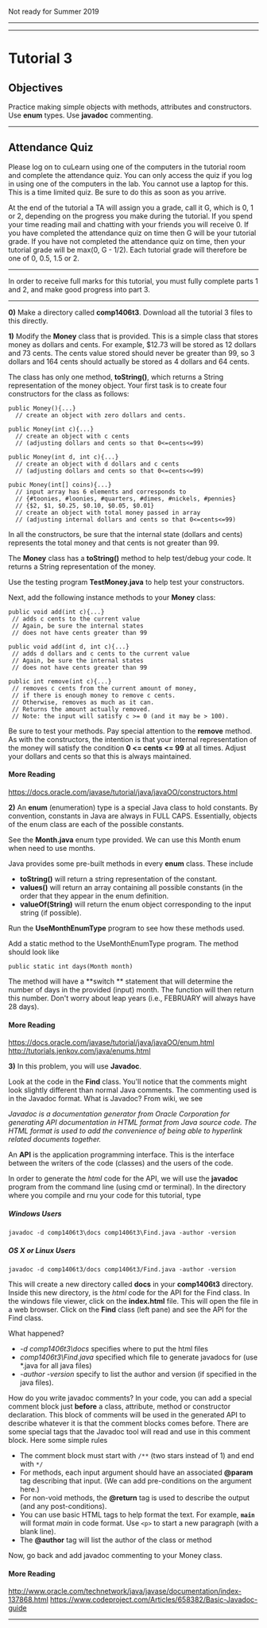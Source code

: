 Not ready for Summer 2019

---

---

# Tutorial 3


## Objectives  
Practice making simple objects with methods, attributes and constructors. Use **enum** types. Use **javadoc** commenting.

---

## Attendance Quiz

Please log on to cuLearn using one of the computers in the tutorial room and complete the attendance quiz. You can only access the quiz if you log in using one of the computers in the lab. You cannot use a laptop for this. This is a time limited quiz. Be sure to do this as soon as you arrive.

At the end of the tutorial a TA will assign you a grade, call it G, which is 0, 1 or 2, depending on the progress you make during the tutorial. If you spend your time reading mail and chatting with your friends you will receive 0. If you have completed the attendance quiz on time then G will be your tutorial grade. If you have not completed the attendance quiz on time, then your tutorial grade will be max(0, G - 1/2). Each tutorial grade will therefore be one of 0, 0.5, 1.5 or 2.

---
In order to receive full marks for this tutorial, you must fully complete parts 1 and 2, and make good progress into part 3.


---

__0)__ Make a directory called **comp1406t3**. Download all the tutorial 3 files to this directly.

__1)__ Modify the **Money** class that is provided.  This is a simple class that stores money as dollars and cents. For example, $12.73 will be stored as 12 dollars and 73 cents.  The cents value stored should never be greater than 99, so 3 dollars and 164 cents should actually be stored as 4 dollars and 64 cents.    

The class has only one method, **toString()**, which returns a String representation of the money object. Your first task is to create four constructors for the class as follows:

```
public Money(){...}
  // create an object with zero dollars and cents.

public Money(int c){...}
  // create an object with c cents
  // (adjusting dollars and cents so that 0<=cents<=99)

public Money(int d, int c){...}
  // create an object with d dollars and c cents
  // (adjusting dollars and cents so that 0<=cents<=99)

pubic Money(int[] coins){...}
  // input array has 6 elements and corresponds to
  // {#toonies, #loonies, #quarters, #dimes, #nickels, #pennies}
  // {$2, $1, $0.25, $0.10, $0.05, $0.01}
  // create an object with total money passed in array
  // (adjusting internal dollars and cents so that 0<=cents<=99)
```

In all the constructors, be sure that the internal state (dollars and cents) represents the total money and that cents is not greater than 99.

The **Money** class has a **toString()** method to help test/debug your code. It returns a String representation of the money.

Use the testing program **TestMoney.java** to help test your constructors.

Next, add the following instance methods to your **Money** class:

```
public void add(int c){...}
 // adds c cents to the current value
 // Again, be sure the internal states
 // does not have cents greater than 99

public void add(int d, int c){...}
 // adds d dollars and c cents to the current value
 // Again, be sure the internal states
 // does not have cents greater than 99

public int remove(int c){...}
 // removes c cents from the current amount of money, 
 // if there is enough money to remove c cents.
 // Otherwise, removes as much as it can.
 // Returns the amount actually removed.
 // Note: the input will satisfy c >= 0 (and it may be > 100).
```

Be sure to test your methods. Pay special attention to the **remove** method. As with the constructors, the intention is that your internal representation of the money will satisfy the condition **0 <= cents <= 99** at all times. Adjust your dollars and cents so that this is always maintained.

#### More Reading

https://docs.oracle.com/javase/tutorial/java/javaOO/constructors.html



__2)__ An **enum** (enumeration) type is a special Java  class to hold constants. By convention, constants in Java are always in FULL CAPS. Essentially, objects of the enum class are each of the possible constants.

See the **Month.java** enum type provided. We can use this Month enum when need to use months.

Java provides some pre-built methods in every **enum** class. These include

- **toString()** will return a string representation of the constant.
- **values()** will return an array containing all possible constants (in the order that they appear in the enum definition.
- **valueOf(String)** will return the enum object corresponding to the input string (if possible).

Run the **UseMonthEnumType** program to see how these methods used.

Add a static method to the UseMonthEnumType program. The method should look like

```
public static int days(Month month)
```

The method will have a **switch ** statement that will determine the number of days in the provided (input) month. The function will then return this number. Don't worry about leap years (i.e., FEBRUARY will always have 28 days).

#### More Reading

https://docs.oracle.com/javase/tutorial/java/javaOO/enum.html
http://tutorials.jenkov.com/java/enums.html

__3)__ In this problem, you will use **Javadoc**.

Look at the code in the **Find** class.  You'll notice that the comments might look slightly different than normal Java comments. The commenting used is in the Javadoc format. What is Javadoc? From wiki, we see  

_Javadoc is a documentation generator from Oracle Corporation for generating API documentation in HTML format from Java source code. The HTML format is used to add the convenience of being able to hyperlink related documents together._

An **API** is the application programming interface. This is the interface between the writers of the code (classes) and the users of the code.

In order to generate the _html_ code for the API, we will use the **javadoc** program from the command line (using cmd or terminal). In the directory where you compile and rnu your code for this tutorial, type

##### Windows Users
```
javadoc -d comp1406t3\docs comp1406t3\Find.java -author -version
```

##### OS X or Linux Users
```
javadoc -d comp1406t3/docs comp1406t3/Find.java -author -version
```


This will create a new directory called **docs** in your **comp1406t3** directory. Inside this new directory, is the _html_ code for the API for the Find class. In the windows file viewer, click on the **index.html** file. This will open the file in a web browser. Click on the **Find** class (left pane) and see the API for the Find class.

What happened?

- _-d comp1406t3\docs_ specifies where to put the html files
- _comp1406t3\Find.java_ specified which file to generate javadocs for (use *.java for all java files)
- _-author -version_ specify to list the author and version (if specified in the java files).

How do you write javadoc comments?
In your code, you can add a special comment block just __before__ a class, attribute, method or constructor
declaration.  This block of comments will be used in the generated API to describe whatever it is that the
comment blocks comes before.  There are some special tags that the Javadoc tool will read and use in this
comment block.  Here some simple rules

- The comment block must start with `/**` (two stars instead of 1) and end with `*/`
- For methods, each input argument should have an associated **@param** tag describing that input. (We can add pre-conditions on the argument here.)
- For non-void methods, the **@return** tag is used to describe the output (and any post-conditions).
- You can use basic HTML tags to help format the text.  For example, **<code>main</code>** will format _main_ in code format. Use ```<p>``` to start a new paragraph (with a blank line).
- The **@author** tag will list the author of the class or method

Now, go back and add javadoc commenting to your Money class.

#### More Reading

http://www.oracle.com/technetwork/java/javase/documentation/index-137868.html
https://www.codeproject.com/Articles/658382/Basic-Javadoc-guide

---
